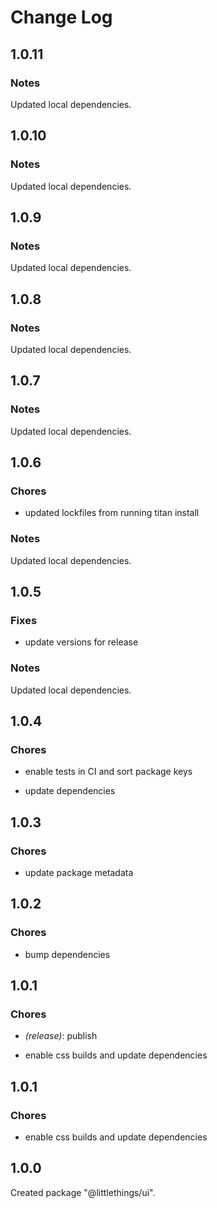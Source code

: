 # Change Log

## 1.0.11

### Notes

Updated local dependencies.

## 1.0.10

### Notes

Updated local dependencies.

## 1.0.9

### Notes

Updated local dependencies.

## 1.0.8

### Notes

Updated local dependencies.

## 1.0.7

### Notes

Updated local dependencies.

## 1.0.6

### Chores

-   updated lockfiles from running titan install

### Notes

Updated local dependencies.

## 1.0.5

### Fixes

-   update versions for release

### Notes

Updated local dependencies.

## 1.0.4

### Chores

-   enable tests in CI and sort package keys

-   update dependencies

## 1.0.3

### Chores

-   update package metadata

## 1.0.2

### Chores

-   bump dependencies

## 1.0.1

### Chores

-   _(release)_: publish

-   enable css builds and update dependencies

## 1.0.1

### Chores

-   enable css builds and update dependencies

## 1.0.0

Created package "@littlethings/ui".

